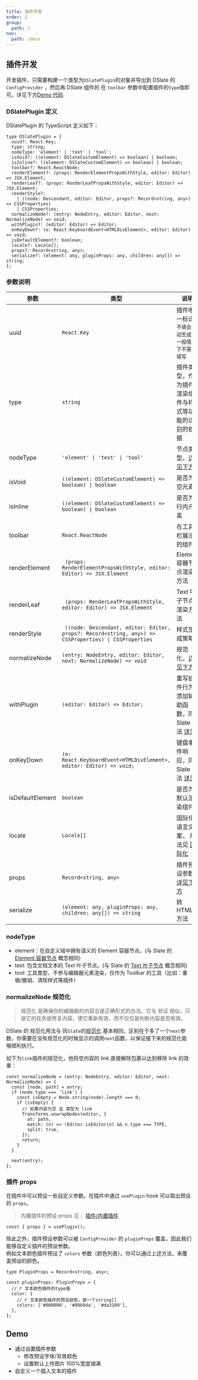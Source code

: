 ```yaml
---
title: 插件开发
order: 2
group:
  path: /
nav:
  path: /docs
---
```


## 插件开发

开发插件，只需要构建一个类型为`DSlatePlugin`的对象并导出到 DSlate 的`ConfigProvider` ，然后再 DSlate 组件的 在 `toolbar` 参数中配置插件的`type`值即可。详见下方[Demo 代码](#demo)

### DSlatePlugin 定义

DSlatePlugin 的 TypeScript 定义如下：

```tsx | pure
type DSlatePlugin = {
  uuid?: React.Key;
  type: string;
  nodeType: 'element' | 'text' | 'tool';
  isVoid?: ((element: DSlateCustomElement) => boolean) | boolean;
  isInline?: ((element: DSlateCustomElement) => boolean) | boolean;
  toolbar?: React.ReactNode;
  renderElement?: (props: RenderElementPropsWithStyle, editor: Editor) => JSX.Element;
  renderLeaf?: (props: RenderLeafPropsWithStyle, editor: Editor) => JSX.Element;
  renderStyle?:
    | ((node: Descendant, editor: Editor, props?: Record<string, any>) => CSSProperties)
    | CSSProperties;
  normalizeNode?: (entry: NodeEntry, editor: Editor, next: NormalizeNode) => void;
  withPlugin?: (editor: Editor) => Editor;
  onKeyDown?: (e: React.KeyboardEvent<HTMLDivElement>, editor: Editor) => void;
  isDefaultElement?: boolean;
  locale?: Locale[];
  props?: Record<string, any>;
  serialize?: (element: any, pluginProps: any, children: any[]) => string;
};
```

### 参数说明

| 参数 | 类型 | 说明 |
| --- | --- | --- |
| uuid | `React.Key` | 插件唯一标识 `不填会自动生成，一般情况下不需要填写` |
| type | `string` | 插件类型，作为插件渲染组件与样式等功能的识别的依据 |
| nodeType | `'element' \| 'text' \| 'tool'` | 节点类型，[详见下方](#nodetype) |
| isVoid | `((element: DSlateCustomElement) => boolean) \| boolean` | 是否为空元素 |
| isInline | `((element: DSlateCustomElement) => boolean) \| boolean` | 是否为行内元素 |
| toolbar | `React.ReactNode` | 在工具栏展示的组件 |
| renderElement | ` (props: RenderElementPropsWithStyle, editor: Editor) => JSX.Element` | Element 容器节点渲染方法 |
| renderLeaf | ` (props: RenderLeafPropsWithStyle, editor: Editor) => JSX.Element` | Text 叶子节点渲染方法 |
| renderStyle | ` ((node: Descendant, editor: Editor, props?: Record<string, any>) => CSSProperties) \| CSSProperties` | 样式生成策略 |
| normalizeNode | `(entry: NodeEntry, editor: Editor, next: NormalizeNode) => void ` | 规范化，[详见下方](#normalizenode-规范化) |
| withPlugin | `(editor: Editor) => Editor;` | 重写插件行为/添加辅助函数，同 Slate 用法 [详见](https://rain120.github.io/athena/zh/slate/concepts/06-editor.html#%E9%87%8D%E5%86%99%E8%A1%8C%E4%B8%BA-overriding-behaviors) |
| onKeyDown | `(e: React.KeyboardEvent<HTMLDivElement>, editor: Editor) => void;` | 键盘事件响应，同 Slate 用法 [详见](https://rain120.github.io/athena/zh/slate/walkthroughs/02-adding-event-handlers.html) |
| isDefaultElement | `boolean` | 是否为默认渲染组件 |
| locale | `Locale[]` | 国际化语言文案， 用法见 [国际化](/docs/locale#插件国际化) |
| props | `Record<string, any>` | 插件预设参数 [详见下方](#插件-props) |
| serialize | `(element: any, pluginProps: any, children: any[]) => string` | 转 HTML 方法 |

### nodeType

- element：在自定义域中拥有语义的 Element 容器节点。(与 Slate 的 [Element 容器节点](https://rain120.github.io/athena/zh/slate/concepts/02-nodes.html) 概念相同)
- text: 包含文档文本的 Text 叶子节点。(与 Slate 的 [Text 叶子节点](https://rain120.github.io/athena/zh/slate/concepts/02-nodes.html) 概念相同)
- tool: 工具类型，不参与编辑器元素渲染，仅作为 Toolbar 的工具（比如：重做/撤销、清除样式等插件）

### normalizeNode 规范化

> 规范化 是确保你的编辑器的内容总是正确形式的办法。它与 验证 相似，只是它的任务是修复内容，使它重新有效，而不仅仅是判断内容是否有效。

DSlate 的 规范化用法与 同`Slate`的[规范化](https://rain120.github.io/athena/zh/slate/concepts/10-normalizing.html) 基本相同，区别在于多了一个`next`参数，你需要在没有规范化的时候显示的调用`next`函数，以保证接下来的规范化能够顺利执行。

如下为`link`插件的规范化，他将空内容的 link 直接解除包裹以达到移除 link 的效果：

```tsx | pure
const normalizeNode = (entry: NodeEntry, editor: Editor, next: NormalizeNode) => {
  const [node, path] = entry;
  if (node.type === 'link') {
    const isEmpty = Node.string(node).length === 0;
    if (isEmpty) {
      // 如果内容为空 且 类型为 link
      Transforms.unwrapNodes(editor, {
        at: path,
        match: (n) => !Editor.isEditor(n) && n.type === TYPE,
        split: true,
      });
      return;
    }
  }

  next(entry);
};
```

### 插件 props

在插件中可以预设一些自定义参数。在插件中通过 `usePlugin` hook 可以取出预设的 `props`。

> 内置插件的预设 props 见： [插件/内置插件](/plugins/default)

```tsx | pure
const { props } = usePlugin();
```

除此之外，插件预设参数可以被 `ConfigProvider` 的 `pluginProps` 覆盖，因此我们能够自定义插件的预设参数。  
例如文本颜色插件预设了 `colors` 参数（颜色列表）。你可以通过上述方法，来覆盖预设的颜色。

```tsx | pure
type PluginProps = Record<string, any>;

const pluginProps: PluginProps = {
  // ↱ 文本颜色插件的type值
  color: {
    // ↱ 文本颜色插件的预设颜色，是一个string[]
    colors: ['#000000', '#0969da', '#da3109'],
  },
};
```

## Demo

- 通过设置插件参数
  - 修改预设字体/背景颜色
  - 设置默认上传图片 100%宽度铺满
- 自定义一个插入文本的插件

<code src="./demos/plugin.tsx" />
